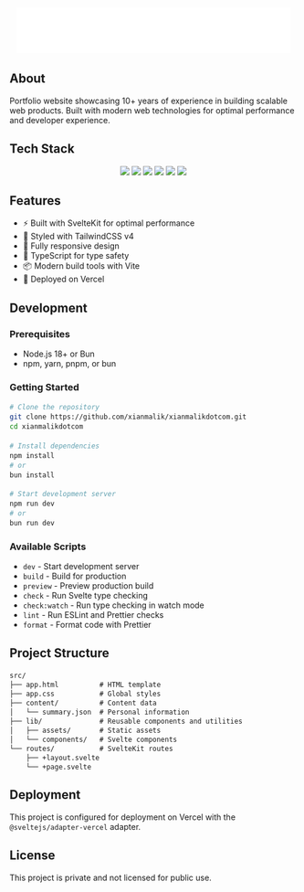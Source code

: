 <p align="center">
  <img src="./ascii-logo.png" />
</p>

## About

Portfolio website showcasing 10+ years of experience in building scalable web products. Built with modern web technologies for optimal performance and developer experience.

## Tech Stack

<p align="center">
	<a href="https://svelte.dev/"><img src="https://img.shields.io/badge/Svelte-302D41?style=for-the-badge&logo=svelte&logoColor=FF3E00" /></a>
	<a href="https://kit.svelte.dev/"><img src="https://img.shields.io/badge/SvelteKit-302D41?style=for-the-badge&logo=svelte&logoColor=FF3E00" /></a>
	<a href="https://tailwindcss.com/"><img src="https://img.shields.io/badge/Tailwind_CSS-302D41?style=for-the-badge&logo=tailwind-css&logoColor=38B2AC"/></a>
	<a href="https://www.typescriptlang.org/"><img src="https://img.shields.io/badge/TypeScript-302D41?logo=typescript&logoColor=3178C6&style=for-the-badge"/></a>
	<a href="https://vercel.com/"><img src="https://img.shields.io/badge/Vercel-302D41.svg?logo=vercel&logoColor=white&style=for-the-badge" /></a>
	<a href="https://vitejs.dev/"><img src="https://img.shields.io/badge/Vite-302D41?style=for-the-badge&logo=vite&logoColor=646CFF" /></a>
</p>

## Features

- ⚡ Built with SvelteKit for optimal performance
- 🎨 Styled with TailwindCSS v4
- 📱 Fully responsive design
- 🔧 TypeScript for type safety
- 📦 Modern build tools with Vite
- 🚀 Deployed on Vercel

## Development

### Prerequisites

- Node.js 18+ or Bun
- npm, yarn, pnpm, or bun

### Getting Started

```bash
# Clone the repository
git clone https://github.com/xianmalik/xianmalikdotcom.git
cd xianmalikdotcom

# Install dependencies
npm install
# or
bun install

# Start development server
npm run dev
# or
bun run dev
```

### Available Scripts

- `dev` - Start development server
- `build` - Build for production
- `preview` - Preview production build
- `check` - Run Svelte type checking
- `check:watch` - Run type checking in watch mode
- `lint` - Run ESLint and Prettier checks
- `format` - Format code with Prettier

## Project Structure

```
src/
├── app.html          # HTML template
├── app.css           # Global styles
├── content/          # Content data
│   └── summary.json  # Personal information
├── lib/              # Reusable components and utilities
│   ├── assets/       # Static assets
│   └── components/   # Svelte components
└── routes/           # SvelteKit routes
    ├── +layout.svelte
    └── +page.svelte
```

## Deployment

This project is configured for deployment on Vercel with the `@sveltejs/adapter-vercel` adapter.

## License

This project is private and not licensed for public use.
